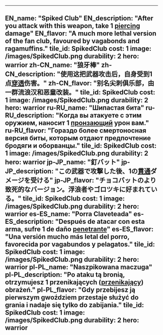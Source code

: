 ---

EN_name: "Spiked Club"
EN_description: "After you attack with this weapon, take 1 <u>piercing</u> damage"
EN_flavor: "A much more lethal version of the fan club, favoured by vagabonds and ragamuffins."
tile_id: SpikedClub
cost: 1
image: /images/SpikedClub.png
durability: 2
hero: warrior
zh-CN_name: "狼牙棒"
zh-CN_description: "使用这把武器攻击后，自身受到1点<u>穿透</u>伤害。"
zh-CN_flavor: "别名尖刺俱乐部，由一群流浪汉和恶童改装。"
tile_id: SpikedClub
cost: 1
image: /images/SpikedClub.png
durability: 2
hero: warrior
ru-RU_name: "Шипастая бита"
ru-RU_description: "Когда вы атакуете с этим оружием, наносит 1 <u>пронзающий</u> урон вам."
ru-RU_flavor: "Гораздо более смертоносная версия биты, которым отдают предпочтение бродяги и оборванцы."
tile_id: SpikedClub
cost: 1
image: /images/SpikedClub.png
durability: 2
hero: warrior
jp-JP_name: "釘バット"
jp-JP_description: "この武器で攻撃した後、1の<u>貫通</u>ダメージを受ける"
jp-JP_flavor: "チョコバットのより致死的なバージョン。浮浪者やゴロツキに好まれている。"
tile_id: SpikedClub
cost: 1
image: /images/SpikedClub.png
durability: 2
hero: warrior
es-ES_name: "Porra Claveteada"
es-ES_description: "Después de atacar con esta arma, sufre 1 de daño <u>penetrante</u>"
es-ES_flavor: "Una versión mucho más letal del porro, favorecida por vagabundos y pelagatos."
tile_id: SpikedClub
cost: 1
image: /images/SpikedClub.png
durability: 2
hero: warrior
pl-PL_name: "Naszpikowana maczuga"
pl-PL_description: "Po ataku tą bronią, otrzymujesz 1 przenikających (<u>przenikający</u>) obrażeń."
pl-PL_flavor: "Gdy przebijesz ją pierwszym gwoździem przestaje służyć do grania i nadaje się tylko do zabijania."
tile_id: SpikedClub
cost: 1
image: /images/SpikedClub.png
durability: 2
hero: warrior
---